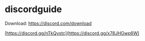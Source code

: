 # discordguide

Download: https://discord.com/download

[https://discord.gg/nTkQystc](https://discord.gg/x78JHGwp6W)
